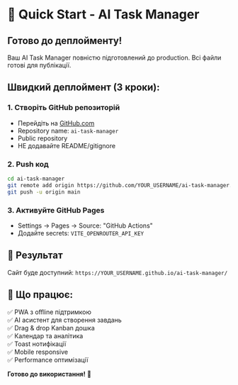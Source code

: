 # 🚀 Quick Start - AI Task Manager

## Готово до деплойменту!

Ваш AI Task Manager повністю підготовлений до production. Всі файли готові для публікації.

## Швидкий деплоймент (3 кроки):

### 1. Створіть GitHub репозиторій
- Перейдіть на [GitHub.com](https://github.com/new)
- Repository name: `ai-task-manager`
- Public repository
- НЕ додавайте README/gitignore

### 2. Push код
```bash
cd ai-task-manager
git remote add origin https://github.com/YOUR_USERNAME/ai-task-manager.git
git push -u origin main
```

### 3. Активуйте GitHub Pages
- Settings → Pages → Source: "GitHub Actions"
- Додайте secrets: `VITE_OPENROUTER_API_KEY`

## 🎯 Результат
Сайт буде доступний: `https://YOUR_USERNAME.github.io/ai-task-manager/`

## 📱 Що працює:
✅ PWA з offline підтримкою  
✅ AI асистент для створення завдань  
✅ Drag & drop Kanban дошка  
✅ Календар та аналітика  
✅ Toast нотифікації  
✅ Mobile responsive  
✅ Performance оптимізації  

**Готово до використання!** 🎉
